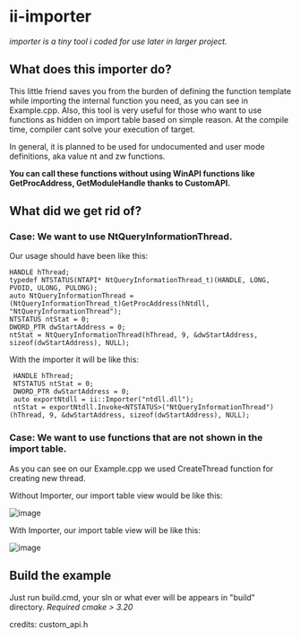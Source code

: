 

# ii-importer

*importer is a tiny tool i coded for use later in larger project.*

## What does this importer do?

This little friend saves you from the burden of defining the function template while importing the internal function you need, as you can see in Example.cpp.
Also, this tool is very useful for those who want to use functions as hidden on import table based on simple reason. At the compile time, compiler cant solve your execution of target.

In general, it is planned to be used for undocumented and user mode definitions, aka value nt and zw functions.

**You can call these functions without using WinAPI functions like GetProcAddress, GetModuleHandle thanks to CustomAPI.**

## What did we get rid of?

### Case: We want to use NtQueryInformationThread.
Our usage should have been like this:

    HANDLE hThread;
    typedef NTSTATUS(NTAPI* NtQueryInformationThread_t)(HANDLE, LONG, PVOID, ULONG, PULONG);
    auto NtQueryInformationThread = (NtQueryInformationThread_t)GetProcAddress(hNtdll, "NtQueryInformationThread");
    NTSTATUS ntStat = 0;
    DWORD_PTR dwStartAddress = 0;
    ntStat = NtQueryInformationThread(hThread, 9, &dwStartAddress, sizeof(dwStartAddress), NULL);

With the importer it will be like this:
	  
     HANDLE hThread;
     NTSTATUS ntStat = 0;
     DWORD_PTR dwStartAddress = 0;
     auto exportNtdll = ii::Importer("ntdll.dll");
     ntStat = exportNtdll.Invoke<NTSTATUS>("NtQueryInformationThread")(hThread, 9, &dwStartAddress, sizeof(dwStartAddress), NULL);

### Case: We want to use functions that are not shown in the import table.

As you can see on our Example.cpp we used CreateThread function for creating new thread.

Without Importer, our import table view would be like this:

![image](https://raw.githubusercontent.com/illegal-instruction-co/ii-importer/main/assets/import_table_1.png)

With Importer, our import table view will be like this:

![image](https://raw.githubusercontent.com/illegal-instruction-co/ii-importer/main/assets/import_table_2.png)

## Build the example
Just run build.cmd, your sln or what ever will be appears in "build" directory.
*Required cmake > 3.20*


credits:
custom_api.h
